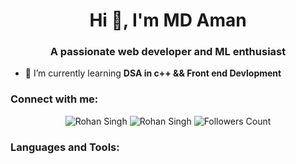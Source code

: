 <h1 align="center">Hi 👋, I'm MD Aman</h1>
<h3 align="center">A passionate web developer and ML enthusiast</h3>

- 🌱 I’m currently learning **DSA in c++ && Front end Devlopment**



<h3 align="left">Connect with me:</h3>
<p align="left">

</p>
<p align="center">
    <img src="https://komarev.com/ghpvc/?username=Rohansingh3001" alt="Rohan Singh">
    <img src="https://wakatime.com/badge/user/018ca5a4-e0f2-4fab-834f-1af422477677.svg" alt="Rohan Singh" />
    <img src="https://img.shields.io/github/followers/Rohansingh3001?label=Follow&style=social" alt="Followers Count">
</p>
<h3 align="left">Languages and Tools:</h3>


